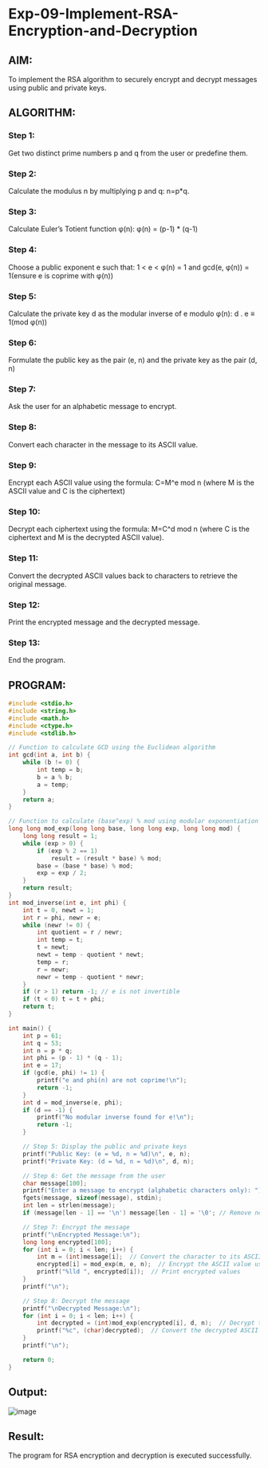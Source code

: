 # Exp-09-Implement-RSA-Encryption-and-Decryption
## AIM:
To implement the RSA algorithm to securely encrypt and decrypt messages using public and private keys.
## ALGORITHM:
### Step 1: 
Get two distinct prime numbers p and q from the user or predefine them. 
### Step 2: 
Calculate the modulus n by multiplying p and q: n=p*q.
### Step 3:
Calculate Euler’s Totient function φ(n): φ(n) = (p-1) * (q-1)
### Step 4:
Choose a public exponent e such that: 1 < e < φ(n) = 1 and gcd(e, φ(n)) = 1(ensure e is coprime with φ(n))
### Step 5:
Calculate the private key d as the modular inverse of e modulo φ(n): d . e ≡ 1(mod φ(n))
### Step 6:
Formulate the public key as the pair (e, n) and the private key as the pair (d, n)
### Step 7:
Ask the user for an alphabetic message to encrypt.
### Step 8:
Convert each character in the message to its ASCII value.
### Step 9:
Encrypt each ASCII value using the formula: C=M^e mod n (where M is the ASCII value and C is the ciphertext)
### Step 10:
Decrypt each ciphertext using the formula: M=C^d mod n (where C is the ciphertext and M is the decrypted ASCII value).
### Step 11:
Convert the decrypted ASCII values back to characters to retrieve the original message. 
### Step 12:
Print the encrypted message and the decrypted message.
### Step 13:
End the program.

## PROGRAM:
```c
#include <stdio.h>
#include <string.h>
#include <math.h>
#include <ctype.h>
#include <stdlib.h>

// Function to calculate GCD using the Euclidean algorithm
int gcd(int a, int b) {
    while (b != 0) {
        int temp = b;
        b = a % b;
        a = temp;
    }
    return a;
}

// Function to calculate (base^exp) % mod using modular exponentiation
long long mod_exp(long long base, long long exp, long long mod) {
    long long result = 1;
    while (exp > 0) {
        if (exp % 2 == 1)
            result = (result * base) % mod;
        base = (base * base) % mod;
        exp = exp / 2;
    }
    return result;
}
int mod_inverse(int e, int phi) {
    int t = 0, newt = 1;
    int r = phi, newr = e;
    while (newr != 0) {
        int quotient = r / newr;
        int temp = t;
        t = newt;
        newt = temp - quotient * newt;
        temp = r;
        r = newr;
        newr = temp - quotient * newr;
    }
    if (r > 1) return -1; // e is not invertible
    if (t < 0) t = t + phi;
    return t;
}

int main() {
    int p = 61;
    int q = 53;
    int n = p * q;
    int phi = (p - 1) * (q - 1);
    int e = 17; 
    if (gcd(e, phi) != 1) {
        printf("e and phi(n) are not coprime!\n");
        return -1;
    }
    int d = mod_inverse(e, phi);
    if (d == -1) {
        printf("No modular inverse found for e!\n");
        return -1;
    }

    // Step 5: Display the public and private keys
    printf("Public Key: (e = %d, n = %d)\n", e, n);
    printf("Private Key: (d = %d, n = %d)\n", d, n);

    // Step 6: Get the message from the user
    char message[100];
    printf("Enter a message to encrypt (alphabetic characters only): ");
    fgets(message, sizeof(message), stdin);
    int len = strlen(message);
    if (message[len - 1] == '\n') message[len - 1] = '\0'; // Remove newline character

    // Step 7: Encrypt the message
    printf("\nEncrypted Message:\n");
    long long encrypted[100];
    for (int i = 0; i < len; i++) {
        int m = (int)message[i];  // Convert the character to its ASCII value
        encrypted[i] = mod_exp(m, e, n);  // Encrypt the ASCII value using RSA
        printf("%lld ", encrypted[i]);  // Print encrypted values
    }
    printf("\n");

    // Step 8: Decrypt the message
    printf("\nDecrypted Message:\n");
    for (int i = 0; i < len; i++) {
        int decrypted = (int)mod_exp(encrypted[i], d, n);  // Decrypt the ASCII value using RSA
        printf("%c", (char)decrypted);  // Convert the decrypted ASCII value back to a character
    }
    printf("\n");

    return 0;
}
```
## Output:
![image](https://github.com/user-attachments/assets/13484b10-0a42-40a9-bcf6-3bfdcfde65d7)

## Result:
The program for RSA encryption and decryption is executed successfully.

